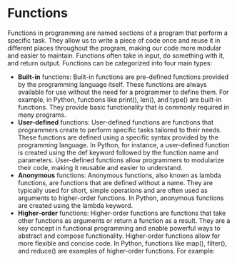 # Functions

Functions in programming are named sections of a program that perform a specific task. They allow us to write a piece of code once and reuse it in different places throughout the program, making our code more modular and easier to maintain. Functions often take in input, do something with it, and return output. Functions can be categorized into four main types:
- **Built-in** functions: Built-in functions are pre-defined functions provided by the programming language itself. These functions are always available for use without the need for a programmer to define them. For example, in Python, functions like print(), len(), and type() are built-in functions. They provide basic functionality that is commonly required in many programs.
- **User-defined** functions: User-defined functions are functions that programmers create to perform specific tasks tailored to their needs. These functions are defined using a specific syntax provided by the programming language. In Python, for instance, a user-defined function is created using the def keyword followed by the function name and parameters. User-defined functions allow programmers to modularize their code, making it reusable and easier to understand.
- **Anonymous** functions: Anonymous functions, also known as lambda functions, are functions that are defined without a name. They are typically used for short, simple operations and are often used as arguments to higher-order functions. In Python, anonymous functions are created using the lambda keyword.
- **Higher-order** functions: Higher-order functions are functions that take other functions as arguments or return a function as a result. They are a key concept in functional programming and enable powerful ways to abstract and compose functionality. Higher-order functions allow for more flexible and concise code. In Python, functions like map(), filter(), and reduce() are examples of higher-order functions. For example:
